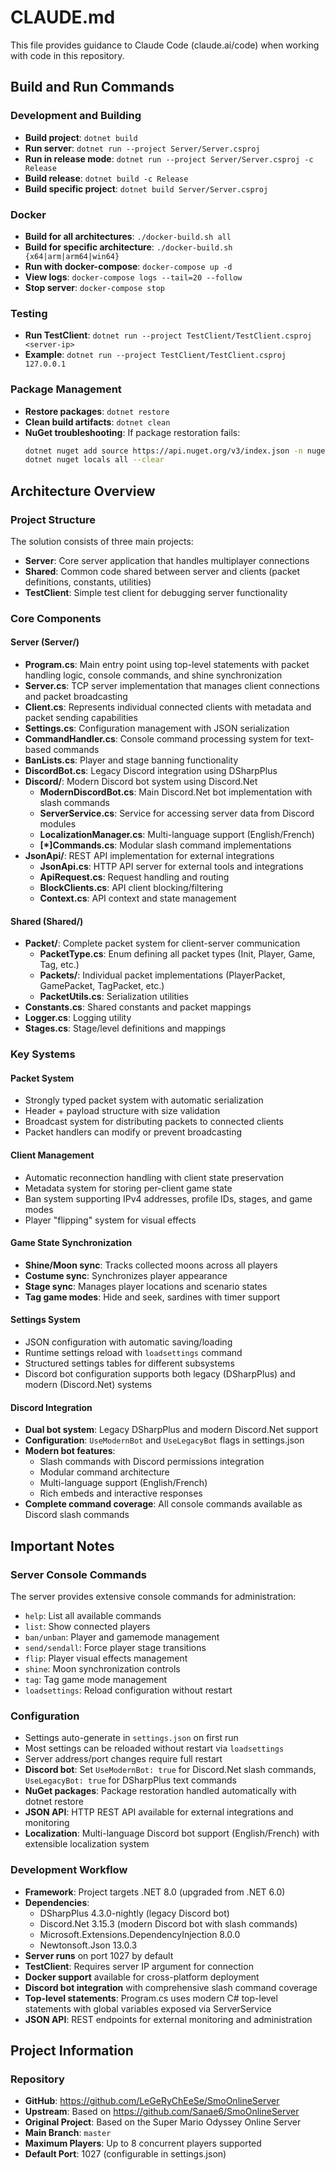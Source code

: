 # CLAUDE.md

This file provides guidance to Claude Code (claude.ai/code) when working with code in this repository.

## Build and Run Commands

### Development and Building
- **Build project**: `dotnet build`
- **Run server**: `dotnet run --project Server/Server.csproj`
- **Run in release mode**: `dotnet run --project Server/Server.csproj -c Release`
- **Build release**: `dotnet build -c Release`
- **Build specific project**: `dotnet build Server/Server.csproj`

### Docker
- **Build for all architectures**: `./docker-build.sh all`
- **Build for specific architecture**: `./docker-build.sh {x64|arm|arm64|win64}`
- **Run with docker-compose**: `docker-compose up -d`
- **View logs**: `docker-compose logs --tail=20 --follow`
- **Stop server**: `docker-compose stop`

### Testing
- **Run TestClient**: `dotnet run --project TestClient/TestClient.csproj <server-ip>`
- **Example**: `dotnet run --project TestClient/TestClient.csproj 127.0.0.1`

### Package Management
- **Restore packages**: `dotnet restore`
- **Clean build artifacts**: `dotnet clean`
- **NuGet troubleshooting**: If package restoration fails:
  ```bash
  dotnet nuget add source https://api.nuget.org/v3/index.json -n nuget.org
  dotnet nuget locals all --clear
  ```

## Architecture Overview

### Project Structure
The solution consists of three main projects:
- **Server**: Core server application that handles multiplayer connections
- **Shared**: Common code shared between server and clients (packet definitions, constants, utilities)
- **TestClient**: Simple test client for debugging server functionality

### Core Components

#### Server (Server/)
- **Program.cs**: Main entry point using top-level statements with packet handling logic, console commands, and shine synchronization
- **Server.cs**: TCP server implementation that manages client connections and packet broadcasting
- **Client.cs**: Represents individual connected clients with metadata and packet sending capabilities
- **Settings.cs**: Configuration management with JSON serialization
- **CommandHandler.cs**: Console command processing system for text-based commands
- **BanLists.cs**: Player and stage banning functionality
- **DiscordBot.cs**: Legacy Discord integration using DSharpPlus
- **Discord/**: Modern Discord bot system using Discord.Net
  - **ModernDiscordBot.cs**: Main Discord.Net bot implementation with slash commands
  - **ServerService.cs**: Service for accessing server data from Discord modules
  - **LocalizationManager.cs**: Multi-language support (English/French)
  - **[*]Commands.cs**: Modular slash command implementations
- **JsonApi/**: REST API implementation for external integrations
  - **JsonApi.cs**: HTTP API server for external tools and integrations
  - **ApiRequest.cs**: Request handling and routing
  - **BlockClients.cs**: API client blocking/filtering
  - **Context.cs**: API context and state management

#### Shared (Shared/)
- **Packet/**: Complete packet system for client-server communication
  - **PacketType.cs**: Enum defining all packet types (Init, Player, Game, Tag, etc.)
  - **Packets/**: Individual packet implementations (PlayerPacket, GamePacket, TagPacket, etc.)
  - **PacketUtils.cs**: Serialization utilities
- **Constants.cs**: Shared constants and packet mappings
- **Logger.cs**: Logging utility
- **Stages.cs**: Stage/level definitions and mappings

### Key Systems

#### Packet System
- Strongly typed packet system with automatic serialization
- Header + payload structure with size validation
- Broadcast system for distributing packets to connected clients
- Packet handlers can modify or prevent broadcasting

#### Client Management
- Automatic reconnection handling with client state preservation
- Metadata system for storing per-client game state
- Ban system supporting IPv4 addresses, profile IDs, stages, and game modes
- Player "flipping" system for visual effects

#### Game State Synchronization
- **Shine/Moon sync**: Tracks collected moons across all players
- **Costume sync**: Synchronizes player appearance
- **Stage sync**: Manages player locations and scenario states
- **Tag game modes**: Hide and seek, sardines with timer support

#### Settings System
- JSON configuration with automatic saving/loading
- Runtime settings reload with `loadsettings` command
- Structured settings tables for different subsystems
- Discord bot configuration supports both legacy (DSharpPlus) and modern (Discord.Net) systems

#### Discord Integration
- **Dual bot system**: Legacy DSharpPlus and modern Discord.Net support
- **Configuration**: `UseModernBot` and `UseLegacyBot` flags in settings.json
- **Modern bot features**: 
  - Slash commands with Discord permissions integration
  - Modular command architecture
  - Multi-language support (English/French)
  - Rich embeds and interactive responses
- **Complete command coverage**: All console commands available as Discord slash commands

## Important Notes

### Server Console Commands
The server provides extensive console commands for administration:
- `help`: List all available commands
- `list`: Show connected players
- `ban/unban`: Player and gamemode management
- `send/sendall`: Force player stage transitions
- `flip`: Player visual effects management
- `shine`: Moon synchronization controls
- `tag`: Tag game mode management
- `loadsettings`: Reload configuration without restart

### Configuration
- Settings auto-generate in `settings.json` on first run
- Most settings can be reloaded without restart via `loadsettings`
- Server address/port changes require full restart
- **Discord bot**: Set `UseModernBot: true` for Discord.Net slash commands, `UseLegacyBot: true` for DSharpPlus text commands
- **NuGet packages**: Package restoration handled automatically with dotnet restore
- **JSON API**: HTTP REST API available for external integrations and monitoring
- **Localization**: Multi-language Discord bot support (English/French) with extensible localization system

### Development Workflow
- **Framework**: Project targets .NET 8.0 (upgraded from .NET 6.0)
- **Dependencies**: 
  - DSharpPlus 4.3.0-nightly (legacy Discord bot)
  - Discord.Net 3.15.3 (modern Discord bot with slash commands)
  - Microsoft.Extensions.DependencyInjection 8.0.0
  - Newtonsoft.Json 13.0.3
- **Server runs** on port 1027 by default
- **TestClient**: Requires server IP argument for connection
- **Docker support** available for cross-platform deployment
- **Discord bot integration** with comprehensive slash command coverage
- **Top-level statements**: Program.cs uses modern C# top-level statements with global variables exposed via ServerService
- **JSON API**: REST endpoints for external monitoring and administration

## Project Information

### Repository
- **GitHub**: https://github.com/LeGeRyChEeSe/SmoOnlineServer  
- **Upstream**: Based on https://github.com/Sanae6/SmoOnlineServer
- **Original Project**: Based on the Super Mario Odyssey Online Server
- **Main Branch**: `master`
- **Maximum Players**: Up to 8 concurrent players supported
- **Default Port**: 1027 (configurable in settings.json)